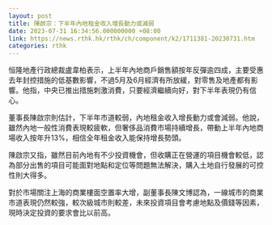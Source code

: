 ```yaml
---
layout: post
title: 陳啟宗：下半年內地租金收入增長動力或減弱
date: 2023-07-31 16:34:56.000000000 +08:00
link: https://news.rthk.hk/rthk/ch/component/k2/1711381-20230731.htm
categories: rthk
---
```


恒隆地產行政總裁盧韋柏表示，上半年內地商戶銷售額按年反彈逾四成，主要受惠去年封控措施的低基數影響，不過5月及6月經濟有所放緩，對零售及地產都有影響。他指，中央已推出措施刺激消費，只要經濟繼續向好，對下半年表現仍有信心。

董事長陳啟宗則估計，下半年市道較弱，內地租金收入增長動力或會減弱。他說，雖然內地一般性消費表現較疲軟，但奢侈品消費市場持續增長，帶動上半年內地商場收入按年升13%，相信全年租金收入能保持增長勢頭。

陳啟宗又指，雖然目前內地有不少投資機會，但收購正在營運的項目機會較低，認為部分出售的項目可能面對地點和定位等問題無法解決，購入土地自行發展的可控性則大得多。

對於市場關注上海的商業樓面空置率大增，副董事長陳文博認為，一線城市的商業市道表現仍然較強，較次級城市則較差，未來投資項目會考慮地點及價錢等因素，現時決定投資的要求會比以前高。
